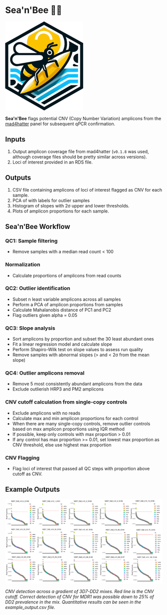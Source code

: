 # Sea'n'Bee 🌊🐝

![logo](https://github.com/manuelgug/CNV_detection/blob/main/seanbee_Logo_.png)

__Sea'n'Bee__ flags potential CNV (Copy Number Variation) amplicons from the [mad4hatter](https://github.com/EPPIcenter/mad4hatter) panel for subsequent qPCR confirmation.

## Inputs
1. Output amplicon coverage file from mad4hatter (`v0.1.8` was used, although coverage files should be pretty similar across versions).
2. Loci of interest provided in an RDS file.

## Outputs
1. CSV file containing amplicons of loci of interest flagged as CNV for each sample.
2. PCA of with labels for outlier samples 
3. Histogram of slopes with 2σ upper and lower thresholds.
4. Plots of amplicon proportions for each sample.

## Sea'n'Bee Workflow

### QC1: Sample filtering
- Remove samples with a median read count < 100

### Normalization
- Calculate proportions of amplicons from read counts

### QC2: Outlier identification
- Subset n least variable amplicons across all samples
- Perform a PCA of amplicon proportions from samples
- Calculate Mahalanobis distance of PC1 and PC2
- Flag outliers given alpha = 0.05

### QC3: Slope analysis
- Sort amplicons by proportion and subset the 30 least abundant ones
- Fit a linear regression model and calculate slope
- Perform Shapiro-Wilk test on slope values to assess run quality
- Remove samples with abnormal slopes (> and < 2σ from the mean slope)

### QC4: Outlier amplicons removal
- Remove 5 most consistently abundant amplicons from the data
- Exclude outlierish HRP3 and PM2 amplicons

### CNV cutoff calculation from single-copy controls
- Exclude amplicons with no reads
- Calculate max and min amplicon proportions for each control
- When there are many single-copy controls, remove outlier controls based on max amplicon proportions using IQR method
- If possible, keep only controls with max proportion > 0.01
- If any control has max proportion >= 0.01, set lowest max proportion as CNV threshold, else use highest max proportion

### CNV Flagging
- Flag loci of interest that passed all QC steps with proportion above cutoff as CNV.

## Example Outputs

![logo](https://github.com/manuelgug/CNV_detection/blob/main/dd2_gradient_.png)

*CNV detection across a gradient of 3D7-DD2 mixes. Red line is the CNV cutoff. Correct detection of CNV for MDR1 was possible down to 25% of DD2 prevalence in the mix. Quantitative results can be seen in the *example_output.csv* file.*
